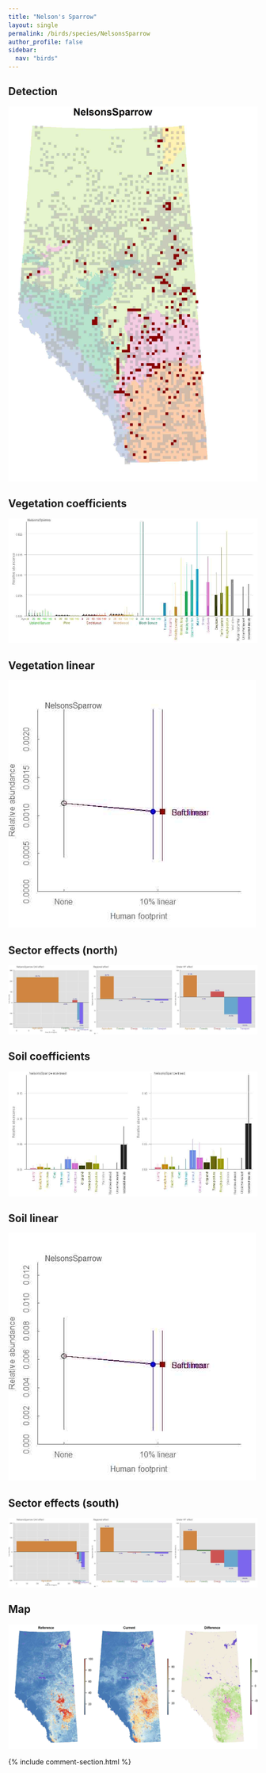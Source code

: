 ```yaml
---
title: "Nelson's Sparrow"
layout: single
permalink: /birds/species/NelsonsSparrow
author_profile: false
sidebar:
  nav: "birds"
---
```


<h2>Detection</h2>

![](/assets/images/birds/NelsonsSparrow/det.jpg)

<h2>Vegetation coefficients</h2>

![](/assets/images/birds/NelsonsSparrow/veghf.jpg)

<h2>Vegetation linear</h2>

![](/assets/images/birds/NelsonsSparrow/lin-north.jpg)

<h2>Sector effects (north)</h2>

![](/assets/images/birds/NelsonsSparrow/sector-north.jpg)

<h2>Soil coefficients</h2>

![](/assets/images/birds/NelsonsSparrow/soilhf.jpg)

<h2>Soil linear</h2>

![](/assets/images/birds/NelsonsSparrow/lin-south.jpg)

<h2>Sector effects (south)</h2>

![](/assets/images/birds/NelsonsSparrow/sector-south.jpg)

<h2>Map</h2>

![](/assets/images/birds/NelsonsSparrow/map.jpg)

{% include comment-section.html %}
